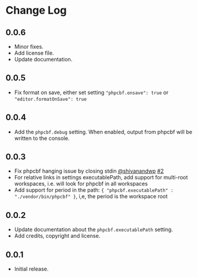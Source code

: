 # Change Log

## 0.0.6
* Minor fixes.
* Add license file.
* Update documentation.
## 0.0.5

* Fix format on save, either set setting `"phpcbf.onsave": true` or `"editor.formatOnSave": true`
## 0.0.4
* Add the `phpcbf.debug` setting. When enabled, output from phpcbf will be written to the console.
## 0.0.3
* Fix phpcbf hanging issue by closing stdin [@shivanandwp](https://github.com/shivanandwp) [#2](https://github.com/soderlind/vscode-phpcbf/issues/2)
* For relative links in settings executablePath, add support for multi-root workspaces, i.e. will look for phpcbf in all workspaces
* Add support for period in the path: `{ "phpcbf.executablePath" : "./vendor/bin/phpcbf" }`, i,e, the period is the workspace root
## 0.0.2
* Update documentation about the `phpcbf.executablePath` setting.
* Add credits, copyright and license.
## 0.0.1
* Initial release.
